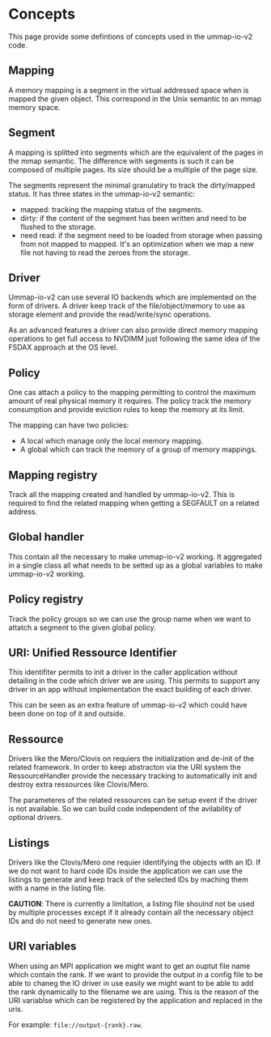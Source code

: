Concepts
========

This page provide some defintions of concepts used in the ummap-io-v2 code.

Mapping
-------

A memory mapping is a segment in the virtual addressed space when is mapped the given object.
This correspond in the Unix semantic to an mmap memory space.

Segment
-------

A mapping is splitted into segments which are the equivalent of the pages in the mmap semantic.
The difference with segments is such it can be composed of multiple pages. Its size should
be a multiple of the page size.

The segments represent the minimal granulatiry to track the dirty/mapped status. It has three
states in the ummap-io-v2 semantic:
 
 - mapped: tracking the mapping status of the segments.
 - dirty: if the content of the segment has been written and need to be flushed to the storage.
 - need read: if the segment need to be loaded from storage when passing from not mapped to mapped.
 It's an optimization when we map a new file not having to read the zeroes from the storage.

Driver
------

Ummap-io-v2 can use several IO backends which are implemented on the form of drivers. A driver
keep track of the file/object/memory to use as storage element and provide the read/write/sync
operations.

As an advanced features a driver can also provide direct memory mapping operations to get
full access to NVDIMM just following the same idea of the FSDAX approach at the OS level.

Policy
------

One cas attach a policy to the mapping permitting to control the maximum amount of real
physical memory it requires. The policy track the memory consumption and provide
eviction rules to keep the memory at its limit.

The mapping can have two policies:
 - A local which manage only the local memory mapping.
 - A global which can track the memory of a group of memory mappings.

Mapping registry
----------------

Track all the mapping created and handled by ummap-io-v2. This is required to find the related
mapping when getting a SEGFAULT on a related address.

Global handler
--------------

This contain all the necessary to make ummap-io-v2 working. It aggregated in a single class
all what needs to be setted up as a global variables to make ummap-io-v2 working.

Policy registry
---------------

Track the policy groups so we can use the group name when we want to attatch a segment to the
given global policy.

URI: Unified Ressource Identifier
---------------------------------

This identifiter permits to init a driver in the caller application without detailing
in the code which driver we are using. This permits to support any driver in an app
without implementation the exact building of each driver. 

This can be seen as an extra feature of ummap-io-v2 which could have been done
on top of it and outside.

Ressource
---------

Drivers like the Mero/Clovis on requiers the initialization and de-init of the related
framework. In order to keep abstracton via the URI system the RessourceHandler provide
the necessary tracking to automatically init and destroy extra ressources like 
Clovis/Mero.

The parameteres of the related ressources can be setup event if the driver is not available.
So we can build code independent of the avilability of optional drivers.

Listings
--------

Drivers like the Clovis/Mero one requier identifying the objects with an ID. If we do not
want to hard code IDs inside the application we can use the listings to generate and keep
track of the selected IDs by maching them with a name in the listing file.

**CAUTION**: There is currently a limitation, a listing file shoulnd not be used by
multiple processes except if it already contain all the necessary object IDs and do
not need to generate new ones.

URI variables
-------------

When using an MPI application we might want to get an ouptut file name which contain
the rank. If we want to provide the output in a config file to be able to chaneg
the IO driver in use easily we might want to be able to add the rank dynamically
to the filename we are using. This is the reason of the URI variablse which can be
registered by the application and replaced in the uris.

For example: ```file://output-{rank}.raw```.
